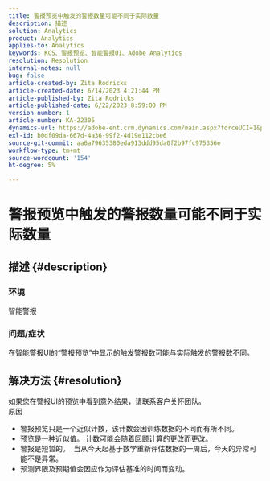 ```yaml
---
title: 警报预览中触发的警报数量可能不同于实际数量
description: 描述
solution: Analytics
product: Analytics
applies-to: Analytics
keywords: KCS、警报预览、智能警报UI、Adobe Analytics
resolution: Resolution
internal-notes: null
bug: false
article-created-by: Zita Rodricks
article-created-date: 6/14/2023 4:21:44 PM
article-published-by: Zita Rodricks
article-published-date: 6/22/2023 8:59:00 PM
version-number: 1
article-number: KA-22305
dynamics-url: https://adobe-ent.crm.dynamics.com/main.aspx?forceUCI=1&pagetype=entityrecord&etn=knowledgearticle&id=76121687-cf0a-ee11-8f6e-6045bd006239
exl-id: b0df09da-667d-4a36-99f2-4d19e112cbe6
source-git-commit: aa6a79635380eda913ddd95da0f2b97fc975356e
workflow-type: tm+mt
source-wordcount: '154'
ht-degree: 5%

---
```


# 警报预览中触发的警报数量可能不同于实际数量

## 描述 {#description}


### 环境

智能警报



### <b>问题/症状</b>

在智能警报UI的“警报预览”中显示的触发警报数可能与实际触发的警报数不同。






## 解决方法 {#resolution}


如果您在警报UI的预览中看到意外结果，请联系客户关怀团队。
<br>原因<br>
- 警报预览只是一个近似计数，该计数会因训练数据的不同而有所不同。
- 预览是一种近似值。 计数可能会随着回顾计算的更改而更改。
- 警报是短暂的。  当从今天起基于数学重新评估数据的一周后，今天的异常可能不是异常。
- 预测界限及预期值会因应作为评估基准的时间而变动。
